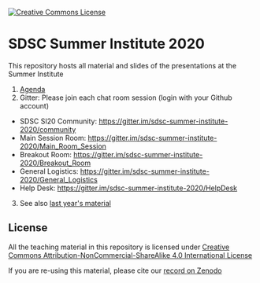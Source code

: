 <a rel="license" href="http://creativecommons.org/licenses/by-nc-sa/4.0/"><img alt="Creative Commons License" style="border-width:0" src="https://i.creativecommons.org/l/by-nc-sa/4.0/80x15.png" /></a>


# SDSC Summer Institute 2020

This repository hosts all material and slides of the presentations at the Summer Institute

1. [Agenda](https://si20.sdsc.edu/agenda/)
2. Gitter:  Please join each chat room session (login with your Github account)
  * SDSC SI20 Community: <https://gitter.im/sdsc-summer-institute-2020/community> 
  * Main Session Room: <https://gitter.im/sdsc-summer-institute-2020/Main_Room_Session>
  * Breakout Room: <https://gitter.im/sdsc-summer-institute-2020/Breakout_Room>
  * General Logistics:  <https://gitter.im/sdsc-summer-institute-2020/General_Logistics>
  * Help Desk: <https://gitter.im/sdsc-summer-institute-2020/HelpDesk>
3. See also [last year's material](https://github.com/sdsc/sdsc-summer-institute-2019)


## License

All the teaching material in this repository is licensed under [Creative Commons Attribution-NonCommercial-ShareAlike 4.0 International License](https://creativecommons.org/licenses/by-nc-sa/4.0/)

If you are re-using this material, please cite our [record on Zenodo](TODO)
